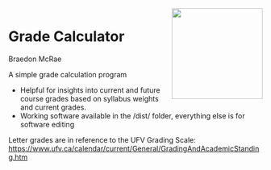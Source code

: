 <img src="https://github.com/BraedonM/grade-calculator/assets/114954354/ebafa13f-3180-4fca-a5cf-59d2a000387a" width=180 align="right" />

# Grade Calculator
Braedon McRae

A simple grade calculation program
- Helpful for insights into current and future course grades based on syllabus weights and current grades.
- Working software available in the /dist/ folder, everything else is for software editing

Letter grades are in reference to the UFV Grading Scale:
https://www.ufv.ca/calendar/current/General/GradingAndAcademicStanding.htm
